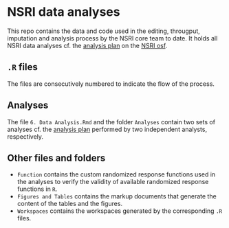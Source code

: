 # NSRI data analyses

This repo contains the data and code used in the editing, througput, imputation and analysis process by the NSRI core team to date. It holds all NSRI data analyses cf. the [analysis plan](https://osf.io/mnz3w/) on the [NSRI osf](https://osf.io/ehx7q/). 

## `.R` files
The files are consecutively numbered to indicate the flow of the process. 

## Analyses
The file `6. Data Analysis.Rmd` and the folder `Analyses` contain two sets of analyses cf. the [analysis plan](https://osf.io/mnz3w/) performed by two independent analysts, respectively. 

## Other files and folders
- `Function` contains the custom randomized response functions used in the analyses to verify the validity of available randomized response functions in `R`.
- `Figures and Tables` contains the markup documents that generate the content of the tables and the figures. 
- `Workspaces` contains the workspaces generated by the corresponding `.R` files. 
